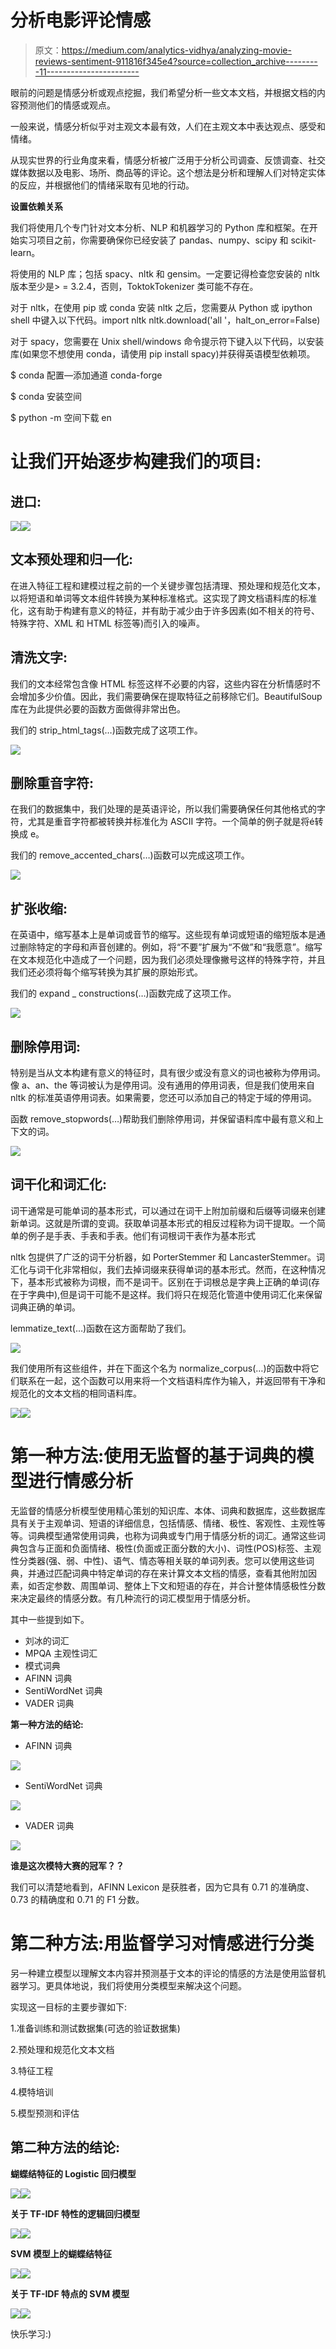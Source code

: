 # 分析电影评论情感

> 原文：<https://medium.com/analytics-vidhya/analyzing-movie-reviews-sentiment-911816f345e4?source=collection_archive---------11----------------------->

眼前的问题是情感分析或观点挖掘，我们希望分析一些文本文档，并根据文档的内容预测他们的情感或观点。

一般来说，情感分析似乎对主观文本最有效，人们在主观文本中表达观点、感受和情绪。

从现实世界的行业角度来看，情感分析被广泛用于分析公司调查、反馈调查、社交媒体数据以及电影、场所、商品等的评论。这个想法是分析和理解人们对特定实体的反应，并根据他们的情绪采取有见地的行动。

**设置依赖关系**

我们将使用几个专门针对文本分析、NLP 和机器学习的 Python 库和框架。在开始实习项目之前，你需要确保你已经安装了 pandas、numpy、scipy 和 scikit-learn。

将使用的 NLP 库；包括 spacy、nltk 和 gensim。一定要记得检查您安装的 nltk 版本至少是> = 3.2.4，否则，ToktokTokenizer 类可能不存在。

对于 nltk，在使用 pip 或 conda 安装 nltk 之后，您需要从 Python 或 ipython shell 中键入以下代码。import nltk nltk.download('all '，halt_on_error=False)

对于 spacy，您需要在 Unix shell/windows 命令提示符下键入以下代码，以安装库(如果您不想使用 conda，请使用 pip install spacy)并获得英语模型依赖项。

$ conda 配置—添加通道 conda-forge

$ conda 安装空间

$ python -m 空间下载 en

# **让我们开始逐步构建我们的项目:**

## 进口:

![](img/1c13a9695bd1fbb2b704c5b8c0db6ac0.png)![](img/7fa48037a287a10f5b74e146f5e61a21.png)

## **文本预处理和归一化:**

在进入特征工程和建模过程之前的一个关键步骤包括清理、预处理和规范化文本，以将短语和单词等文本组件转换为某种标准格式。这实现了跨文档语料库的标准化，这有助于构建有意义的特征，并有助于减少由于许多因素(如不相关的符号、特殊字符、XML 和 HTML 标签等)而引入的噪声。

## **清洗文字:**

我们的文本经常包含像 HTML 标签这样不必要的内容，这些内容在分析情感时不会增加多少价值。因此，我们需要确保在提取特征之前移除它们。BeautifulSoup 库在为此提供必要的函数方面做得非常出色。

我们的 strip_html_tags(…)函数完成了这项工作。

![](img/d50423b5057faf38816b62b272a9f977.png)

## **删除重音字符**:

在我们的数据集中，我们处理的是英语评论，所以我们需要确保任何其他格式的字符，尤其是重音字符都被转换并标准化为 ASCII 字符。一个简单的例子就是将é转换成 e。

我们的 remove_accented_chars(…)函数可以完成这项工作。

![](img/c6ebe97bb842450c64168a82df9856ea.png)

## **扩张收缩:**

在英语中，缩写基本上是单词或音节的缩写。这些现有单词或短语的缩短版本是通过删除特定的字母和声音创建的。例如，将“不要”扩展为“不做”和“我愿意”。缩写在文本规范化中造成了一个问题，因为我们必须处理像撇号这样的特殊字符，并且我们还必须将每个缩写转换为其扩展的原始形式。

我们的 expand _ constructions(…)函数完成了这项工作。

![](img/81a39a6f59e2907358ff443ff4817de3.png)

## **删除停用词:**

特别是当从文本构建有意义的特征时，具有很少或没有意义的词也被称为停用词。像 a、an、the 等词被认为是停用词。没有通用的停用词表，但是我们使用来自 nltk 的标准英语停用词表。如果需要，您还可以添加自己的特定于域的停用词。

函数 remove_stopwords(…)帮助我们删除停用词，并保留语料库中最有意义和上下文的词。

![](img/b97cc402186fa503daa1d57075f01094.png)

## **词干化和词汇化:**

词干通常是可能单词的基本形式，可以通过在词干上附加前缀和后缀等词缀来创建新单词。这就是所谓的变调。获取单词基本形式的相反过程称为词干提取。一个简单的例子是手表、手表和手表。他们有词根词干表作为基本形式

nltk 包提供了广泛的词干分析器，如 PorterStemmer 和 LancasterStemmer。词汇化与词干化非常相似，我们去掉词缀来获得单词的基本形式。然而，在这种情况下，基本形式被称为词根，而不是词干。区别在于词根总是字典上正确的单词(存在于字典中),但是词干可能不是这样。我们将只在规范化管道中使用词汇化来保留词典正确的单词。

lemmatize_text(…)函数在这方面帮助了我们。

![](img/54d86d061093084e519de41356ae06e5.png)

我们使用所有这些组件，并在下面这个名为 normalize_corpus(…)的函数中将它们联系在一起，这个函数可以用来将一个文档语料库作为输入，并返回带有干净和规范化的文本文档的相同语料库。

![](img/58321fd51f0139ddd10fd6ba317d735e.png)![](img/e5f17da27445a2bb3819c8271d872e3c.png)

# **第一种方法:使用无监督的基于词典的模型进行情感分析**

无监督的情感分析模型使用精心策划的知识库、本体、词典和数据库，这些数据库具有关于主观单词、短语的详细信息，包括情感、情绪、极性、客观性、主观性等等。词典模型通常使用词典，也称为词典或专门用于情感分析的词汇。通常这些词典包含与正面和负面情绪、极性(负面或正面分数的大小)、词性(POS)标签、主观性分类器(强、弱、中性)、语气、情态等相关联的单词列表。您可以使用这些词典，并通过匹配词典中特定单词的存在来计算文本文档的情感，查看其他附加因素，如否定参数、周围单词、整体上下文和短语的存在，并合计整体情感极性分数来决定最终的情感分数。有几种流行的词汇模型用于情感分析。

其中一些提到如下。

*   刘冰的词汇
*   MPQA 主观性词汇
*   模式词典
*   AFINN 词典
*   SentiWordNet 词典
*   VADER 词典

**第一种方法的结论:**

*   AFINN 词典

![](img/b7083affbf86edb4021f329f7148e32a.png)

*   SentiWordNet 词典

![](img/f723bcf0d3c5a36423414ca5de098e6b.png)

*   VADER 词典

![](img/a79f371bfcbbfcf4ee00fe8d2bf8ac8b.png)

**谁是这次模特大赛的冠军？？**

我们可以清楚地看到，AFINN Lexicon 是获胜者，因为它具有 0.71 的准确度、0.73 的精确度和 0.71 的 F1 分数。

# **第二种方法:用监督学习对情感进行分类**

另一种建立模型以理解文本内容并预测基于文本的评论的情感的方法是使用监督机器学习。更具体地说，我们将使用分类模型来解决这个问题。

实现这一目标的主要步骤如下:

1.准备训练和测试数据集(可选的验证数据集)

2.预处理和规范化文本文档

3.特征工程

4.模特培训

5.模型预测和评估

## **第二种方法的结论:**

**蝴蝶结特征的 Logistic 回归模型**

![](img/0cc3abe7bb4523a536058dd5ce93da42.png)![](img/9281b1c6ae2adbf713e1dfb0f7367b51.png)

**关于 TF-IDF 特性的逻辑回归模型**

![](img/dfcca46c8b75cb840804e7ed67c3cbf7.png)![](img/cc2b3578d0e54fc9352576bac7ff3f0a.png)

**SVM 模型上的蝴蝶结特征**

![](img/9541017dcb8c86fd232da62d3f17bbef.png)![](img/2b89352ec0bb89dbe504fb29143e9e09.png)

**关于 TF-IDF 特点的 SVM 模型**

![](img/95ac010060faa33795866f01016a6906.png)![](img/43f14357d6763f10c814eb9752c2f66b.png)

快乐学习:)